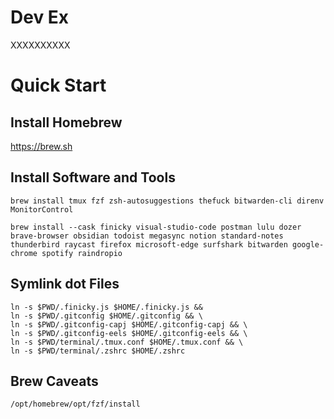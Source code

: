 # Dev Ex

XXXXXXXXXX

# Quick Start

## Install Homebrew

https://brew.sh

## Install Software and Tools

```
brew install tmux fzf zsh-autosuggestions thefuck bitwarden-cli direnv MonitorControl
```

```
brew install --cask finicky visual-studio-code postman lulu dozer brave-browser obsidian todoist megasync notion standard-notes thunderbird raycast firefox microsoft-edge surfshark bitwarden google-chrome spotify raindropio
```

## Symlink dot Files

```
ln -s $PWD/.finicky.js $HOME/.finicky.js &&
ln -s $PWD/.gitconfig $HOME/.gitconfig && \
ln -s $PWD/.gitconfig-capj $HOME/.gitconfig-capj && \
ln -s $PWD/.gitconfig-eels $HOME/.gitconfig-eels && \
ln -s $PWD/terminal/.tmux.conf $HOME/.tmux.conf && \
ln -s $PWD/terminal/.zshrc $HOME/.zshrc
```

## Brew Caveats

```
/opt/homebrew/opt/fzf/install
```
